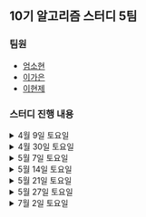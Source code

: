## 10기 알고리즘 스터디 5팀

### 팀원
- [엄소현](https://github.com/sohy19)
- [이가은](https://github.com/lgaeun7)
- [이현제](https://github.com/leehjhjhj)

### 스터디 진행 내용

<details>
<summary>4월 9일 토요일</summary>
<div markdown="1">
  <ul>
    <li><a href="https://www.acmicpc.net/problem/8958">OX퀴즈</a></li>
    <li><a href="https://www.acmicpc.net/problem/1193">분수찾기</a></li>
    <li><a href="https://www.acmicpc.net/problem/1966">프린터 큐</a></li>
  </ul>
</div>
</details>

<details>
<summary>4월 30일 토요일</summary>
<div markdown="1">
  <ul>
    <li>[파이썬 알고리즈 인터뷰] 6장 문자열 조작</li>
    <li><a href="https://www.acmicpc.net/problem/2747">피보나치 수</a></li>
    <li><a href="https://www.acmicpc.net/problem/1316">그룹 단어 체커</a></li>
    <li><a href="https://www.acmicpc.net/problem/2941">크로아티아 알파벳</a></li>
  </ul>
</div>
</details>

<details>
<summary>5월 7일 토요일</summary>
<div markdown="1">
  <ul>
    <li>[파이썬 알고리즈 인터뷰] 7장 배열</li>
    <li><a href="https://www.acmicpc.net/problem/11501">주식</a></li>
    <li><a href="https://www.acmicpc.net/problem/2531">회전 초밥</a></li>
    <li><a href="https://www.acmicpc.net/problem/1748">수 이어 쓰기 1</a></li>
    <li><a href="https://www.acmicpc.net/problem/11650">좌표 정렬하기</a></li>
  </ul>
</div>
</details>

<details>
<summary>5월 14일 토요일</summary>
<div markdown="1">
  <ul>
    <li>[파이썬 알고리즈 인터뷰] 8장 연결 리스트</li>
    <li><a href="https://www.acmicpc.net/problem/1021">회전하는 큐</a></li>
    <li><a href="https://www.acmicpc.net/problem/17827">달팽이 리스트</a></li>
    <li><a href="https://www.acmicpc.net/problem/1748">수 이어 쓰기 1</a></li>
    <li><a href="https://www.acmicpc.net/problem/2003">수들의 합 2</a></li>
  </ul>
</div>
</details>

<details>
<summary>5월 21일 토요일</summary>
<div markdown="1">
  <ul>
    <li>[파이썬 알고리즈 인터뷰] 9장 스택, 큐</li>
    <li><a href="https://www.acmicpc.net/problem/16120">PPAP</a></li>
    <li><a href="https://www.acmicpc.net/problem/16918">봄버맨</a></li>
    <li><a href="https://www.acmicpc.net/problem/17952">과제는 끝나지 않아!</a></li>
    <li><a href="https://www.acmicpc.net/problem/2346">풍선 터뜨리기</a></li>
  </ul>
</div>
</details>

<details>
<summary>5월 27일 토요일</summary>
<div markdown="1">
  <ul>
    <li>[파이썬 알고리즈 인터뷰] 10장 데크, 우선 순위 큐</li>
    <li><a href="https://www.acmicpc.net/problem/12789">도키도키 간식드리미</a></li>
    <li><a href="https://www.acmicpc.net/problem/13022">늑대와 올바른 단어</a></li>
    <li><a href="https://www.acmicpc.net/problem/18115">카드 놓기</a></li>
  </ul>
</div>
</details>

<details>
<summary>7월 2일 토요일</summary>
<div markdown="1">
  <ul>
    <li>[파이썬 알고리즈 인터뷰] 11장 해시 테이블</li>
    <li><a href="https://www.acmicpc.net/problem/16206">롤케이크</a></li>
    <li><a href="https://www.acmicpc.net/problem/2002">추월</a></li>
    <li><a href="https://www.acmicpc.net/problem/1253">좋다</a></li>
  </ul>
</div>
</details>

